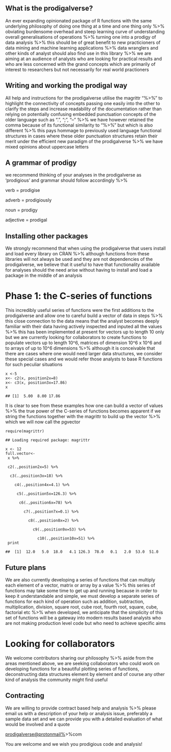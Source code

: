 What is the prodigalverse?
--------------------------

An ever expanding opinionated package of R functions with the same
underlying philosophy of doing one thing at a time and one thing only
%&gt;% obviating burdensome overhead and steep learning curve of
understanding overall generalisations of operations %&gt;% turning one
into a prodigy of data analysis %&gt;% this should be of great benefit
to new practicioners of data mining and machine learning applications
%&gt;% data wranglers and other kinds of analyst should also find use in
this library %&gt;% we are aiming at an audience of analysts who are
looking for practical results and who are less concerned with the grand
concepts which are primarily of interest to researchers but not
necessarily for real world practioners

Writing and working the prodigal way
------------------------------------

All help and instructions for the prodigalverse utilise the magrittr
“%&gt;%” to highlight the connectivity of concepts passing one easily
into the other to clarify the steps and increase readability of the
documentation rather than relying on potentially confusing embedded
punctuation concepts of the older language such as “.”, “;”, “–” %&gt;%
we have however retained the comma because of its functional similarity
to “%&gt;%” but which is also different %&gt;% this pays hommage to
previously used language functional structures in cases where these
older punctuation structures retain their merit under the efficient new
paradigm of the prodigalverse %&gt;% we have mixed opinions about
uppercase letters

A grammar of prodigy
--------------------

we recommend thinking of your analyses in the prodigalverse as
‘prodigious’ and grammar should follow accordingly %&gt;%

verb = prodigise

adverb = prodigiously

noun = prodigy

adjective = prodigal

Installing other packages
-------------------------

We strongly recommend that when using the prodigalverse that users
install and load every library on CRAN %&gt;% although functions from
these libraries will not always be used and they are not dependencies of
the prodigalverse, we believe that it useful to have that functionality
available for analyses should the need arise without having to install
and load a package in the middle of an analysis

Phase 1: the C-series of functions
==================================

This incredibly useful series of functions were the first additions to
the prodigalverse and allow one to careful build a vector of data in
steps %&gt;% this close connection to the data means that the analyst
becomes deeply familiar with their data having actively inspected and
inputed all the values %&gt;% this has been implemented at present for
vectors up to length 10 only but we are currently looking for
collaborators to create functions to populate vectors up to length 10^6,
matrices of dimension 10^6 x 10^6 and to arrays of up to 10^6 dimensions
%&gt;% although it is conceivable that there are cases where one would
need larger data structures, we consider these special cases and we
would refer those analysts to base R functions for such peculiar
situations

    x <-5
    x<- c2(x, position2x=8) 
    x<- c3(x, position3x=17.86) 
    x

    ## [1]  5.00  8.00 17.86

It is clear to see from these examples how one can build a vector of
values %&gt;% the true power of the C-series of functions becomes
apparent if we string the functions together with the magrittr to build
up the vector %&gt;% which we will now call the pgvector

    require(magrittr)

    ## Loading required package: magrittr

    x <- 12
    full.vector<-
     x %>%
      
     c2(.,position2x=5) %>%
      
      c3(.,position3x=18) %>%
      
        c4(.,position4x=4.1) %>%
      
         c5(.,position5x=126.3) %>%
      
          c6(.,position6x=78) %>%
      
            c7(.,position7x=0.1) %>%
      
              c8(.,position8x=2) %>%
      
                c9(.,position9x=53) %>%
      
                  c10(.,position10x=51) %>%
     print

    ##  [1]  12.0   5.0  18.0   4.1 126.3  78.0   0.1   2.0  53.0  51.0

Future plans
------------

We are also currently developing a series of functions that can multiply
each element of a vector, matrix or array by a value %&gt;% this series
of functions may take some time to get up and running because in order
to keep it understandable and simple, we must develop a separate series
of functions for each kind of operation such as addition, subtraction,
multiplication, division, square root, cube root, fourth root, square,
cube, factorial etc %&gt;% when developed, we anticipate that the
simplicity of this set of functions will be a gateway into modern
results based analysts who are not making production level code but who
need to achieve specific aims

Looking for collaborators
=========================

We welcome contributors sharing our philosophy %&gt;% aside from the
areas mentioned above, we are seeking collaborators who could work on
developing functions for a beautiful plotting series of functions,
deconstructing data structures element by element and of course any
other kind of analysis the community might find useful

Contracting
-----------

We are willing to provide contract based help and analysis %&gt;% please
email us with a description of your help or analysis issue, preferably a
sample data set and we can provide you with a detailed evaluation of
what would be involved and a quote

<a href="mailto:prodigalverse@protonmail%" class="email">prodigalverse@protonmail%</a>&gt;%com

You are welcome and we wish you prodigious code and analysis!
